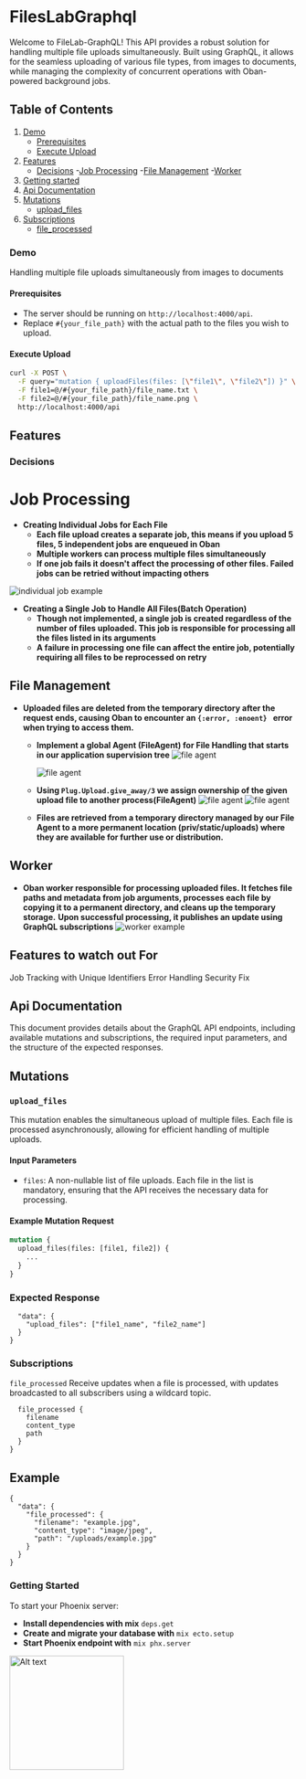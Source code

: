 # FilesLabGraphql

Welcome to FileLab-GraphQL! This API provides a robust solution for handling multiple file uploads simultaneously. Built using GraphQL, it allows for the seamless uploading of various file types, from images to documents, while managing the complexity of concurrent operations with Oban-powered background jobs.

## Table of Contents

1. [Demo](#demo)
   - [Prerequisites](#prerequisites)
   - [Execute Upload](#execute-upload)
2. [Features](#features)
   - [Decisions](#decisions) -[Job Processing](#job-processing) -[File Management](#file-management) -[Worker](#worker)
3. [Getting started](#getting-tarted)
4. [Api Documentation](#api-documentation)
5. [Mutations](#mutations)
   - [upload_files](#upload_files)
6. [Subscriptions](#subscriptions)
   - [file_processed](#file_processed)

### Demo

Handling multiple file uploads simultaneously from images to documents

#### Prerequisites

- The server should be running on `http://localhost:4000/api`.
- Replace `#{your_file_path}` with the actual path to the files you wish to upload.

#### Execute Upload

```bash
curl -X POST \
  -F query="mutation { uploadFiles(files: [\"file1\", \"file2\"]) }" \
  -F file1=@/#{your_file_path}/file_name.txt \
  -F file2=@/#{your_file_path}/file_name.png \
  http://localhost:4000/api
```

## Features

### Decisions

# Job Processing

- **Creating Individual Jobs for Each File**
  - **Each file upload creates a separate job, this means if you upload 5 files, 5 independent jobs are enqueued in Oban**
  - **Multiple workers can process multiple files simultaneously**
  - **If one job fails it doesn't affect the processing of other files. Failed jobs can be retried without impacting others**

<img src="/priv/static/images/individual_job_processing.png" alt="individual job example" title="individual job example"/>

- **Creating a Single Job to Handle All Files(Batch Operation)**
  - **Though not implemented, a single job is created regardless of the number of files uploaded. This job is responsible for processing all the files listed in its arguments**
  - **A failure in processing one file can affect the entire job, potentially requiring all files to be reprocessed on retry**

## File Management

- **Uploaded files are deleted from the temporary directory after the request ends, causing Oban to encounter an `{:error, :enoent} ` error when trying to access them.**

  - **Implement a global Agent (FileAgent) for File Handling that starts in our application supervision tree**
    <img src="/priv/static/images/manager1.png" alt="file agent" title="file agent"/>

    <img src="/priv/static/images/manager2.png" alt="file agent" title="file agent"/>

  - **Using `Plug.Upload.give_away/3` we assign ownership of the given upload file to another process(FileAgent)**
    <img src="/priv/static/images/manager3.png" alt="file agent" title="file agent"/>
    <img src="/priv/static/images/manager4.png" alt="file agent" title="file agent"/>
    
  - **Files are retrieved from a temporary directory managed by our File Agent to a more permanent location (priv/static/uploads) where they are available for further use or distribution.**

## Worker

- **Oban worker responsible for processing uploaded files. It fetches file paths and metadata from job arguments, processes each file by copying it to a permanent directory, and cleans up the temporary storage.**
  **Upon successful processing, it publishes an update using GraphQL subscriptions**
  <img src="/priv/static/images/manager5.png" alt="worker example" title="worker"/>

## Features to watch out For

Job Tracking with Unique Identifiers
Error Handling
Security Fix

## Api Documentation

This document provides details about the GraphQL API endpoints, including available mutations and subscriptions, the required input parameters, and the structure of the expected responses.

## Mutations

### `upload_files`

This mutation enables the simultaneous upload of multiple files. Each file is processed asynchronously, allowing for efficient handling of multiple uploads.

#### Input Parameters

- `files`: A non-nullable list of file uploads. Each file in the list is mandatory, ensuring that the API receives the necessary data for processing.

#### Example Mutation Request

```graphql
mutation {
  upload_files(files: [file1, file2]) {
    ...
  }
}
```

### Expected Response

```{
  "data": {
    "upload_files": ["file1_name", "file2_name"]
  }
}
```

### Subscriptions

`file_processed`
Receive updates when a file is processed, with updates broadcasted to all subscribers using a wildcard topic.

```subscription {
  file_processed {
    filename
    content_type
    path
  }
}
```

## Example

```
{
  "data": {
    "file_processed": {
      "filename": "example.jpg",
      "content_type": "image/jpeg",
      "path": "/uploads/example.jpg"
    }
  }
}
```

### Getting Started

To start your Phoenix server:

- **Install dependencies with mix** `deps.get`
- **Create and migrate your database with** `mix ecto.setup`
- **Start Phoenix endpoint with** `mix phx.server`

<img src="/priv/static/images/logo.svg" alt="Alt text" title="Optional title" width="200" height="200"/>
